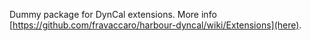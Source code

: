 Dummy package for DynCal extensions. More info [https://github.com/fravaccaro/harbour-dyncal/wiki/Extensions](here).